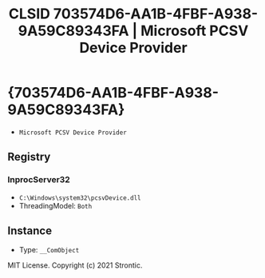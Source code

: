 ﻿---
title: "CLSID 703574D6-AA1B-4FBF-A938-9A59C89343FA | Microsoft PCSV Device Provider"
excerpt: What is COM-Object CLSID 703574D6-AA1B-4FBF-A938-9A59C89343FA?
---

# {703574D6-AA1B-4FBF-A938-9A59C89343FA}

* `Microsoft PCSV Device Provider`

## Registry


### InprocServer32

* `C:\Windows\system32\pcsvDevice.dll`
* ThreadingModel: `Both`

## Instance

* Type: `__ComObject`

MIT License. Copyright (c) 2021 Strontic.


